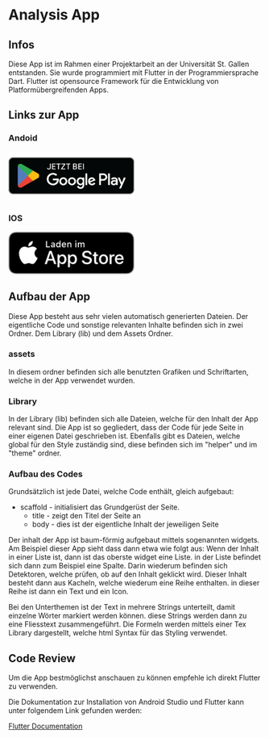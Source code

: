 # Analysis App

## Infos

Diese App ist im Rahmen einer Projektarbeit an der Universität St. Gallen entstanden. 
Sie wurde programmiert mit Flutter in der Programmiersprache Dart.
Flutter ist opensource Framework für die Entwicklung von Platformübergreifenden Apps.

## Links zur App

### Andoid
<p align="left">
<a href="https://play.google.com/store/apps/details?id=ch.berincini.analysis_app">
    <img alt="Get it on Google Play"
        width="250"
        src="https://github.com/Maxinio-berincini/Datenschutz/blob/main/google-play-badge.png?raw=true" />
</a>  
</p>

### IOS
<p align="left">
<a href="https://apps.apple.com/us/app/hsg-analysis/id1659301671">
    <img alt="Get it on IOS"
        width= "250"
        src="https://github.com/Maxinio-berincini/Datenschutz/blob/main/appstore-badge.png?raw=true" />
        </a>
        </p>

## Aufbau der App

Diese App besteht aus sehr vielen automatisch generierten Dateien. Der eigentliche Code und sonstige relevanten Inhalte befinden sich in zwei Ordner.
Dem Library (lib) und dem Assets Ordner.

### assets

In diesem ordner befinden sich alle benutzten Grafiken und Schriftarten, welche in der App verwendet wurden.

### Library

In der Library (lib) befinden sich alle Dateien, welche für den Inhalt der App relevant sind.
Die App ist so gegliedert, dass der Code für jede Seite in einer eigenen Datei geschrieben ist.
Ebenfalls gibt es Dateien, welche global für den Style zuständig sind, diese befinden sich im "helper" und im "theme" ordner. 

### Aufbau des Codes

Grundsätzlich ist jede Datei, welche Code enthält, gleich aufgebaut:

* scaffold  -  initialisiert das Grundgerüst der Seite.
  * title  -  zeigt den Titel der Seite an
  * body  -  dies ist der eigentliche Inhalt der jeweiligen Seite

Der inhalt der App ist baum-förmig aufgebaut mittels sogenannten widgets.
Am Beispiel dieser App sieht dass dann etwa wie folgt aus:
Wenn der Inhalt in einer Liste ist, dann ist das oberste widget eine Liste. in der Liste befindet sich dann zum Beispiel eine Spalte.
Darin wiederum befinden sich Detektoren, welche prüfen, ob auf den Inhalt geklickt wird. Dieser Inhalt besteht dann aus Kacheln, welche wiederum eine Reihe enthalten.
in dieser Reihe ist dann ein Text und ein Icon.

Bei den Unterthemen ist der Text in mehrere Strings unterteilt, damit einzelne Wörter markiert werden können. diese Strings werden dann zu eine Fliesstext zusammengeführt.
Die Formeln werden mittels einer Tex Library dargestellt, welche html Syntax für das Styling verwendet.


## Code Review

Um die App bestmöglichst anschauen zu können empfehle ich direkt Flutter zu verwenden.

Die Dokumentation zur Installation von Android Studio und Flutter kann unter folgendem Link gefunden werden:

[Flutter Documentation](https://docs.flutter.dev/get-started/install/ "Flutter Documentation")





